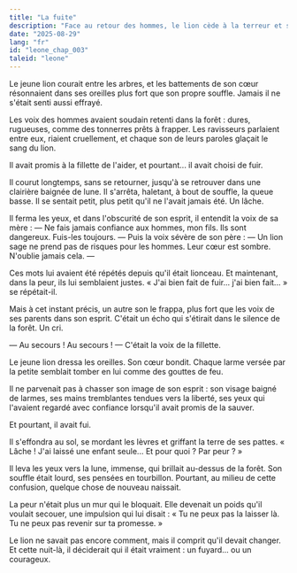 ```yaml
---
title: "La fuite"
description: "Face au retour des hommes, le lion cède à la terreur et s'enfuit. Mais dans l'écho des cris de la fillette, il découvre que la peur ne peut être plus forte que la parole donnée."
date: "2025-08-29"
lang: "fr"
id: "leone_chap_003"
taleid: "leone"
---
```


Le jeune lion courait entre les arbres, et les battements de son cœur résonnaient dans ses oreilles plus fort que son propre souffle.
Jamais il ne s'était senti aussi effrayé.

Les voix des hommes avaient soudain retenti dans la forêt : dures, rugueuses, comme des tonnerres prêts à frapper.
Les ravisseurs parlaient entre eux, riaient cruellement, et chaque son de leurs paroles glaçait le sang du lion.

Il avait promis à la fillette de l'aider, et pourtant... il avait choisi de fuir.

Il courut longtemps, sans se retourner, jusqu'à se retrouver dans une clairière baignée de lune. Il s'arrêta, haletant, à bout de souffle, la queue basse.
Il se sentait petit, plus petit qu'il ne l'avait jamais été.
Un lâche.

Il ferma les yeux, et dans l'obscurité de son esprit, il entendit la voix de sa mère :
— Ne fais jamais confiance aux hommes, mon fils. Ils sont dangereux. Fuis-les toujours. —
Puis la voix sévère de son père :
— Un lion sage ne prend pas de risques pour les hommes. Leur cœur est sombre. N'oublie jamais cela. —

Ces mots lui avaient été répétés depuis qu'il était lionceau. Et maintenant, dans la peur, ils lui semblaient justes.
« J'ai bien fait de fuir... j'ai bien fait... » se répétait-il.

Mais à cet instant précis, un autre son le frappa, plus fort que les voix de ses parents dans son esprit.
C'était un écho qui s'étirait dans le silence de la forêt.
Un cri.

— Au secours ! Au secours ! —
C'était la voix de la fillette.

Le jeune lion dressa les oreilles. Son cœur bondit. Chaque larme versée par la petite semblait tomber en lui comme des gouttes de feu.

Il ne parvenait pas à chasser son image de son esprit : son visage baigné de larmes, ses mains tremblantes tendues vers la liberté, ses yeux qui l'avaient regardé avec confiance lorsqu'il avait promis de la sauver.

Et pourtant, il avait fui.

Il s'effondra au sol, se mordant les lèvres et griffant la terre de ses pattes.
« Lâche ! J'ai laissé une enfant seule... Et pour quoi ? Par peur ? »

Il leva les yeux vers la lune, immense, qui brillait au-dessus de la forêt.
Son souffle était lourd, ses pensées en tourbillon. Pourtant, au milieu de cette confusion, quelque chose de nouveau naissait.

La peur n'était plus un mur qui le bloquait. Elle devenait un poids qu'il voulait secouer, une impulsion qui lui disait :
« Tu ne peux pas la laisser là. Tu ne peux pas revenir sur ta promesse. »

Le lion ne savait pas encore comment, mais il comprit qu'il devait changer.
Et cette nuit-là, il déciderait qui il était vraiment : un fuyard... ou un courageux.
